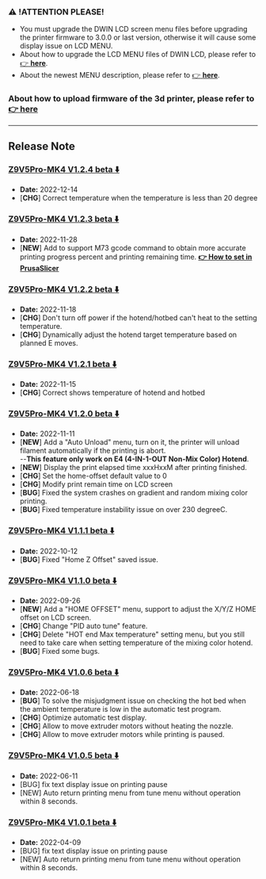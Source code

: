 ### :warning: !ATTENTION PLEASE!
- You must upgrade the DWIN LCD screen menu files before upgrading the printer firmware to 3.0.0 or last version, otherwise it will cause some display issue on LCD MENU. 
- About how to upgrade the LCD MENU files of DWIN LCD, please refer to [:point_right: **here**](https://github.com/ZONESTAR3D/Upgrade-kit-guide/tree/main/TFT-LCD/LCD-DWIN).
- About the newest MENU description, please refer to  [:point_right: **here**](https://github.com/ZONESTAR3D/Upgrade-kit-guide/blob/main/TFT-LCD/LCD-DWIN/user_guide/readme.md).

### About how to upload firmware of the 3d printer, please refer to [:point_right: here](https://github.com/ZONESTAR3D/Firmware/tree/master/Z9/Z9V5/bin#how-to-upload-firmware-to-z9v5pro)

----
## Release Note
### [Z9V5Pro-MK4 V1.2.4 beta :arrow_down:](./Z9V5ProMK4_V1_2_4.zip)
- **Date:** 2022-12-14
- [**CHG**] Correct temperature when the temperature is less than 20 degree

### [Z9V5Pro-MK4 V1.2.3 beta :arrow_down:](./Z9V5Pro-MK4_V1_2_3_beta.zip)
- **Date:** 2022-11-28
- [**NEW**] Add to support M73 gcode command to obtain more accurate printing progress percent and printing remaining time. **[:point_right: How to set in PrusaSlicer](M73_PrusaSlicer.jpg)**

### [Z9V5Pro-MK4 V1.2.2 beta :arrow_down:](./Z9V5ProMK4_V1_2_2.zip)
- **Date:** 2022-11-18
- [**CHG**] Don't turn off power if the hotend/hotbed can't heat to the setting temperature.
- [**CHG**] Dynamically adjust the hotend target temperature based on planned E moves.

### [Z9V5Pro-MK4 V1.2.1 beta :arrow_down:](./Z9V5ProMK4_V1_2_1.zip)
- **Date:** 2022-11-15
- [**CHG**] Correct shows temperature of hotend and hotbed

### [Z9V5Pro-MK4 V1.2.0 beta :arrow_down:](./Z9V5ProMK4_V1_2_0.zip)
- **Date:** 2022-11-11
- [**NEW**] Add a "Auto Unload" menu, turn on it, the printer will unload filament automatically if the printing is abort.    
  --**This feature only work on E4 (4-IN-1-OUT Non-Mix Color) Hotend**.   
- [**NEW**] Display the print elapsed time xxxHxxM after printing finished.
- [**CHG**] Set the home-offset default value to 0
- [**CHG**] Modify print remain time on LCD screen
- [**BUG**] Fixed the system crashes on gradient and random mixing color printing.
- [**BUG**] Fixed temperature instability issue on over 230 degreeC.

### [Z9V5Pro-MK4 V1.1.1 beta :arrow_down:](./Z9V5ProMK4_V1_1_1.zip)
- **Date:** 2022-10-12
- [**BUG**] Fixed "Home Z Offset" saved issue.

### [Z9V5Pro-MK4 V1.1.0 beta :arrow_down:](./Z9V5ProMK4_V1_1_0.zip)
- **Date:** 2022-09-26
- [**NEW**] Add a "HOME OFFSET" menu, support to adjust the X/Y/Z HOME offset on LCD screen.
- [**CHG**] Change "PID auto tune" feature.
- [**CHG**] Delete "HOT end Max temperature" setting menu, but you still need to take care when setting temperature of the mixing color hotend.
- [**BUG**] Fixed some bugs.

### [Z9V5Pro-MK4 V1.0.6 beta :arrow_down:](./Z9V5ProMK4_V1_0_6.zip)
- **Date:** 2022-06-18
- [**BUG**] To solve the misjudgment issue on checking the hot bed when the ambient temperature is low in the automatic test program.
- [**CHG**] Optimize automatic test display.
- [**CHG**] Allow to move extruder motors without heating the nozzle.
- [**CHG**] Allow to move extruder motors while printing is paused.

### [Z9V5Pro-MK4 V1.0.5 beta :arrow_down:](./Z9V5ProMK4_V1_0_5.zip)
- **Date:** 2022-06-11
- [BUG] fix text display issue on printing pause
- [NEW] Auto return printing menu from tune menu without operation within 8 seconds.

### [Z9V5Pro-MK4 V1.0.1 beta :arrow_down:](./Z9V5ProMK4_V1_0_1.zip)
- **Date:** 2022-04-09
- [BUG] fix text display issue on printing pause
- [NEW] Auto return printing menu from tune menu without operation within 8 seconds.





